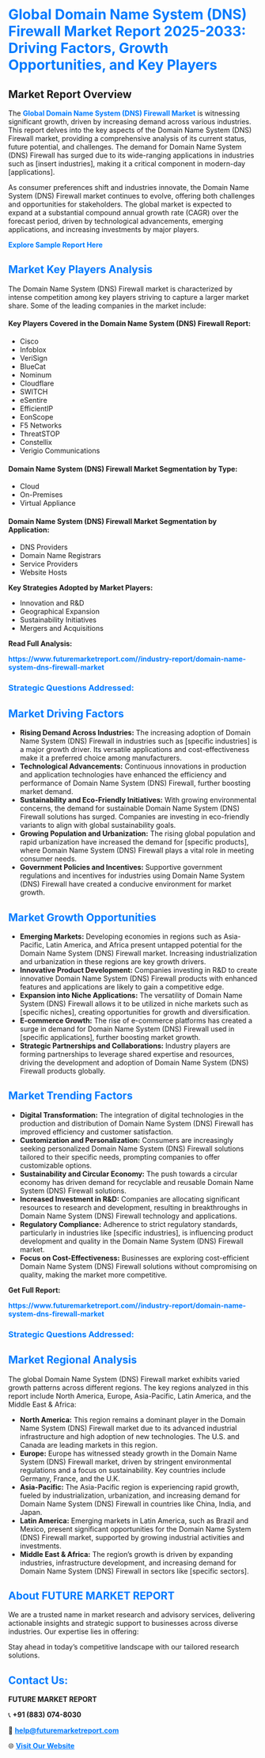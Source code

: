 <h1 style="color: #007BFF;">Global Domain Name System (DNS) Firewall Market Report 2025-2033: Driving Factors, Growth Opportunities, and Key Players</h1>

<section id="overview">
<h2>Market Report Overview</h2>
<p>The <a href="https://www.futuremarketreport.com//industry-report/domain-name-system-dns-firewall-market" style="color: #007BFF; text-decoration: none;"><strong>Global Domain Name System (DNS) Firewall Market</strong></a> is witnessing significant growth, driven by increasing demand across various industries. This report delves into the key aspects of the Domain Name System (DNS) Firewall market, providing a comprehensive analysis of its current status, future potential, and challenges. The demand for Domain Name System (DNS) Firewall has surged due to its wide-ranging applications in industries such as [insert industries], making it a critical component in modern-day [applications].</p>
<p>As consumer preferences shift and industries innovate, the Domain Name System (DNS) Firewall market continues to evolve, offering both challenges and opportunities for stakeholders. The global market is expected to expand at a substantial compound annual growth rate (CAGR) over the forecast period, driven by technological advancements, emerging applications, and increasing investments by major players.</p>
</section>

<section id="overview">
<p><a href="https://www.futuremarketreport.com//request-sample/reportId=58861" style="color: #007BFF; text-decoration: none;"><strong>Explore Sample Report Here</strong></a></p>
</section>

<section id="key-players">
<h2 style="color: #007BFF;">Market Key Players Analysis</h2>
<p>The Domain Name System (DNS) Firewall market is characterized by intense competition among key players striving to capture a larger market share. Some of the leading companies in the market include:</p>
<h4>Key Players Covered in the Domain Name System (DNS) Firewall Report:</h4>
<ul><li>Cisco</li><li>Infoblox</li><li>VeriSign</li><li>BlueCat</li><li>Nominum</li><li>Cloudflare</li><li>SWITCH</li><li>eSentire</li><li>EfficientIP</li><li>EonScope</li><li>F5 Networks</li><li>ThreatSTOP</li><li>Constellix</li><li>Verigio Communications</li></ul>
<h4>Domain Name System (DNS) Firewall Market Segmentation by Type:</h4>
<ul><li>Cloud</li><li>On-Premises</li><li>Virtual Appliance</li></ul>

<h4>Domain Name System (DNS) Firewall Market Segmentation by Application:</h4>
<ul><li>DNS Providers</li><li>Domain Name Registrars</li><li>Service Providers</li><li>Website Hosts</li></ul>
<p><strong>Key Strategies Adopted by Market Players:</strong></p>
<ul>
<li>Innovation and R&D</li>
<li>Geographical Expansion</li>
<li>Sustainability Initiatives</li>
<li>Mergers and Acquisitions</li>
</ul>
</section>

<section>
<p><strong>Read Full Analysis: </strong></p><a href="https://www.futuremarketreport.com//industry-report/domain-name-system-dns-firewall-market" style="color: #007BFF; text-decoration: none;"><strong>https://www.futuremarketreport.com//industry-report/domain-name-system-dns-firewall-market</strong></a>
<h3 style="color: #007BFF;">Strategic Questions Addressed:</h3>
</section>

<section id="driving-factors">
<h2 style="color: #007BFF;">Market Driving Factors</h2>
<ul>
<li><strong>Rising Demand Across Industries:</strong> The increasing adoption of Domain Name System (DNS) Firewall in industries such as [specific industries] is a major growth driver. Its versatile applications and cost-effectiveness make it a preferred choice among manufacturers.</li>
<li><strong>Technological Advancements:</strong> Continuous innovations in production and application technologies have enhanced the efficiency and performance of Domain Name System (DNS) Firewall, further boosting market demand.</li>
<li><strong>Sustainability and Eco-Friendly Initiatives:</strong> With growing environmental concerns, the demand for sustainable Domain Name System (DNS) Firewall solutions has surged. Companies are investing in eco-friendly variants to align with global sustainability goals.</li>
<li><strong>Growing Population and Urbanization:</strong> The rising global population and rapid urbanization have increased the demand for [specific products], where Domain Name System (DNS) Firewall plays a vital role in meeting consumer needs.</li>
<li><strong>Government Policies and Incentives:</strong> Supportive government regulations and incentives for industries using Domain Name System (DNS) Firewall have created a conducive environment for market growth.</li>
</ul>
</section>

<section id="growth-opportunities">
<h2 style="color: #007BFF;">Market Growth Opportunities</h2>
<ul>
<li><strong>Emerging Markets:</strong> Developing economies in regions such as Asia-Pacific, Latin America, and Africa present untapped potential for the Domain Name System (DNS) Firewall market. Increasing industrialization and urbanization in these regions are key growth drivers.</li>
<li><strong>Innovative Product Development:</strong> Companies investing in R&D to create innovative Domain Name System (DNS) Firewall products with enhanced features and applications are likely to gain a competitive edge.</li>
<li><strong>Expansion into Niche Applications:</strong> The versatility of Domain Name System (DNS) Firewall allows it to be utilized in niche markets such as [specific niches], creating opportunities for growth and diversification.</li>
<li><strong>E-commerce Growth:</strong> The rise of e-commerce platforms has created a surge in demand for Domain Name System (DNS) Firewall used in [specific applications], further boosting market growth.</li>
<li><strong>Strategic Partnerships and Collaborations:</strong> Industry players are forming partnerships to leverage shared expertise and resources, driving the development and adoption of Domain Name System (DNS) Firewall products globally.</li>
</ul>
</section>

<section id="trending-factors">
<h2 style="color: #007BFF;">Market Trending Factors</h2>
<ul>
<li><strong>Digital Transformation:</strong> The integration of digital technologies in the production and distribution of Domain Name System (DNS) Firewall has improved efficiency and customer satisfaction.</li>
<li><strong>Customization and Personalization:</strong> Consumers are increasingly seeking personalized Domain Name System (DNS) Firewall solutions tailored to their specific needs, prompting companies to offer customizable options.</li>
<li><strong>Sustainability and Circular Economy:</strong> The push towards a circular economy has driven demand for recyclable and reusable Domain Name System (DNS) Firewall solutions.</li>
<li><strong>Increased Investment in R&D:</strong> Companies are allocating significant resources to research and development, resulting in breakthroughs in Domain Name System (DNS) Firewall technology and applications.</li>
<li><strong>Regulatory Compliance:</strong> Adherence to strict regulatory standards, particularly in industries like [specific industries], is influencing product development and quality in the Domain Name System (DNS) Firewall market.</li>
<li><strong>Focus on Cost-Effectiveness:</strong> Businesses are exploring cost-efficient Domain Name System (DNS) Firewall solutions without compromising on quality, making the market more competitive.</li>
</ul>
</section>

<section>
<p><strong>Get Full Report: </strong></p><a href="https://www.futuremarketreport.com//industry-report/domain-name-system-dns-firewall-market" style="color: #007BFF; text-decoration: none;"><strong>https://www.futuremarketreport.com//industry-report/domain-name-system-dns-firewall-market</strong></a>
<h3 style="color: #007BFF;">Strategic Questions Addressed:</h3>
</section>


<section id="regional-analysis">
<h2 style="color: #007BFF;">Market Regional Analysis</h2>
<p>The global Domain Name System (DNS) Firewall market exhibits varied growth patterns across different regions. The key regions analyzed in this report include North America, Europe, Asia-Pacific, Latin America, and the Middle East & Africa:</p>
<ul>
<li><strong>North America:</strong> This region remains a dominant player in the Domain Name System (DNS) Firewall market due to its advanced industrial infrastructure and high adoption of new technologies. The U.S. and Canada are leading markets in this region.</li>
<li><strong>Europe:</strong> Europe has witnessed steady growth in the Domain Name System (DNS) Firewall market, driven by stringent environmental regulations and a focus on sustainability. Key countries include Germany, France, and the U.K.</li>
<li><strong>Asia-Pacific:</strong> The Asia-Pacific region is experiencing rapid growth, fueled by industrialization, urbanization, and increasing demand for Domain Name System (DNS) Firewall in countries like China, India, and Japan.</li>
<li><strong>Latin America:</strong> Emerging markets in Latin America, such as Brazil and Mexico, present significant opportunities for the Domain Name System (DNS) Firewall market, supported by growing industrial activities and investments.</li>
<li><strong>Middle East & Africa:</strong> The region’s growth is driven by expanding industries, infrastructure development, and increasing demand for Domain Name System (DNS) Firewall in sectors like [specific sectors].</li>
</ul>
</section>

<footer>
<h2 style="color: #007BFF;">About FUTURE MARKET REPORT</h2>
<p>We are a trusted name in market research and advisory services, delivering actionable insights and strategic support to businesses across diverse industries. Our expertise lies in offering:</p>

<p>Stay ahead in today’s competitive landscape with our tailored research solutions.</p>

<h2 style="color: #007BFF;">Contact Us:</h2>
<p><strong>FUTURE MARKET REPORT</strong></p>
<p>📞 <strong>+91 (883) 074-8030</strong></p>
<p>📧 <strong><a href="mailto:help@futuremarketreport.com" style="color: #007BFF;">help@futuremarketreport.com</a></strong></p>
<p>🌐 <strong><a href="https://www.futuremarketreport.com/" style="color: #007BFF;">Visit Our Website</a></strong></p>
</footer>